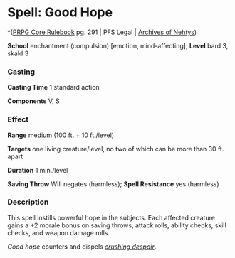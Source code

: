 # Spell: Good Hope

^([PRPG Core Rulebook][ss-good-hope] pg. 291 | PFS Legal | [Archives of Nehtys][sn-good-hope])

**School** enchantment (compulsion) [emotion, mind-affecting]; **Level** bard 3, skald 3

### Casting

**Casting Time** 1 standard action  

**Components** V, S

### Effect

**Range** medium (100 ft. + 10 ft./level)  

**Targets** one living creature/level, no two of which can be more than 30 ft. apart  

**Duration** 1 min./level  

**Saving Throw** Will negates (harmless); **Spell Resistance** yes (harmless)

### Description

This spell instills powerful hope in the subjects. Each affected creature gains a +2 morale bonus on saving throws, attack rolls, ability checks, skill checks, and weapon damage rolls.  

_Good hope_ counters and dispels _[crushing despair]_.

[ss-good-hope]: http://paizo.com/pathfinderRPG/v57
[sn-good-hope]: http://www.archivesofnethys.com/SpellDisplay.aspx?ItemName=Good%20Hope
[crushing despair]: http://www.archivesofnethys.com/SpellDisplay.aspx?ItemName=crushing%20despair